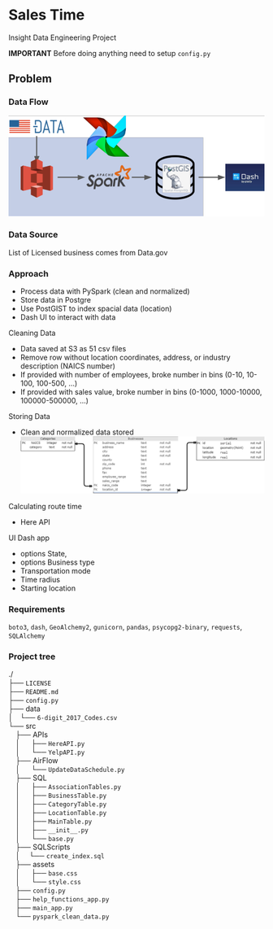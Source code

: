 
# Sales Time

Insight Data Engineering Project  

**IMPORTANT** Before doing anything need to setup `config.py`

## Problem

### Data Flow
![Data Flow][flow]

### Data Source
List of Licensed business comes from Data.gov

### Approach
* Process data with PySpark (clean and normalized) 
* Store data in Postgre 
* Use PostGIST to index spacial data (location)
* Dash UI to interact with data

Cleaning Data 
* Data saved at S3 as 51 csv files
* Remove row without location coordinates, address, or industry description (NAICS number)
* If provided with number of employees, broke number in bins (0-10, 10-100, 100-500, ...)
* If provided with sales value, broke number in bins (0-1000, 1000-10000, 100000-500000, ...)

Storing Data  
* Clean and normalized data stored
![Database schema][schema]

Calculating route time
* Here API

UI Dash app
* options State, 
* options Business type
* Transportation mode
* Time radius
* Starting location

### Requirements
`boto3`, 
`dash`, 
`GeoAlchemy2`, 
`gunicorn`,
`pandas`, 
`psycopg2-binary`,
`requests`,
`SQLAlchemy`
### Project tree
./  
├── `LICENSE`  
├── `README.md`  
├── `config.py`  
├── data  
│&emsp;└── `6-digit_2017_Codes.csv`  
└── src  
&emsp;├── APIs  
&emsp;│ &emsp; ├── `HereAPI.py`  
&emsp;│ &emsp; └── `YelpAPI.py`  
&emsp;├── AirFlow  
&emsp;│ &emsp; └── `UpdateDataSchedule.py`  
&emsp;├── SQL  
&emsp;│ &emsp; ├── `AssociationTables.py`  
&emsp;│ &emsp; ├── `BusinessTable.py`  
&emsp;│ &emsp; ├── `CategoryTable.py`  
&emsp;│ &emsp; ├── `LocationTable.py`  
&emsp;│ &emsp; ├── `MainTable.py`  
&emsp;│ &emsp; ├── `__init__.py`  
&emsp;│ &emsp; └── `base.py`  
&emsp;├── SQLScripts    
&emsp;│ &emsp;└── `create_index.sql`   
&emsp;├── assets  
&emsp;│ &emsp; ├── `base.css`   
&emsp;│ &emsp; └── `style.css`  
&emsp;├── `config.py`  
&emsp;├── `help_functions_app.py`  
&emsp;├── `main_app.py`  
&emsp;└── `pyspark_clean_data.py`  

[flow]: images/data_flow.png "Data Flow"
[schema]:  ./images/schema.png "DB Schema"
